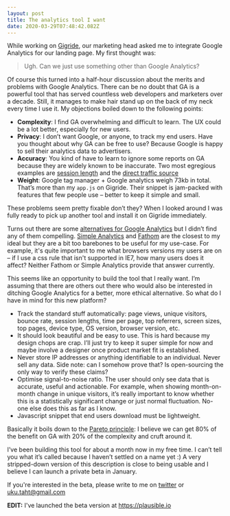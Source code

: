 ```yaml
---
layout: post
title: The analytics tool I want
date: 2020-03-29T07:48:42.082Z
---
```


While working on [Gigride](http://gigride.live), our marketing head asked me to integrate Google Analytics for our landing page. My first thought was:

> Ugh. Can we just use something other than Google Analytics?

Of course this turned into a half-hour discussion about the merits and problems with Google Analytics. There can be no doubt that GA is a powerful tool that has served countless web developers and marketers over a decade. Still, it manages to make hair stand up on the back of my neck every time I use it. My objections boiled down to the following points:

* **Complexity**: I find GA overwhelming and difficult to learn. The UX could be a lot better, especially for new users.
* **Privacy**: I don’t want Google, or anyone, to track my end users. Have you thought about why GA can be free to use? Because Google is happy to sell their analytics data to advertisers.
* **Accuracy**: You kind of have to learn to ignore some reports on GA because they are widely known to be inaccurate. Two most egregious examples are [session length](https://help.analyticsedge.com/article/misunderstood-metrics-time-on-page-session-duration/) and the [direct traffic source](https://neilpatel.com/blog/what-is-dark-traffic/)
* **Weight**: Google tag manager + Google analytics weigh 73kb in total. That’s more than my `app.js` on Gigride. Their snippet is jam-packed with features that few people use – better to keep it simple and small.

These problems seem pretty fixable don’t they? When I looked around I was fully ready to pick up another tool and install it on Gigride immediately.

Turns out there are some [alternatives for Google Analytics](https://nomoregoogle.com/) but I didn’t find any of them compelling. [Simple Analytics](https://simpleanalytics.io/) and [Fathom](https://usefathom.com/) are the closest to my ideal but they are a bit too barebones to be useful for my use-case. For example, it's quite important to me what browsers versions my users are on – if I use a css rule that isn't supported in IE7, how many users does it affect? Neither Fathom or Simple Analytics provide that answer currently.

This seems like an opportunity to build the tool that I really want. I’m assuming that there are others out there who would also be interested in ditching Google Analytics for a better, more ethical alternative. So what do I have in mind for this new platform?

* Track the standard stuff automatically: page views, unique visitors, bounce rate, session lengths, time per page, top referrers, screen sizes, top pages, device type, OS version, browser version, etc.
* It should look beautiful and be easy to use. This is hard because my design chops are crap. I’ll just try to keep it super simple for now and maybe involve a designer once product market fit is established.
* Never store IP addresses or anything identifiable to an individual. Never sell any data. Side note: can I somehow prove that? Is open-sourcing the only way to verify these claims?
* Optimise signal-to-noise ratio. The user should only see data that is accurate, useful and actionable. For example, when showing month-on-month change in unique visitors, it’s really important to know whether this is a statistically significant change or just normal fluctuation. No-one else does this as far as I know.
* Javascript snippet that end users download must be lightweight.

Basically it boils down to the [Pareto principle](https://en.wikipedia.org/wiki/Pareto_principle): I believe we can get 80% of the benefit on GA with 20% of the complexity and cruft around it.

I’ve been building this tool for about a month now in my free time. I can’t tell you what it’s called because I haven’t settled on a name yet :) A very stripped-down version of this description is close to being usable and I believe I can launch a private beta in January.

If you're interested in the beta, please write to me on [twitter](https://twitter.com/ukutaht) or uku.taht@gmail.com

**EDIT:** I've launched the beta version at https://plausible.io

